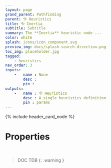 ```yaml
---
layout: page
grand_parent: Pathfinding
parent: 🝰 Heuristics
title: 🝰 Inertia
subtitle: Subtitle
summary: The **Inertia** heuristic node ...
color: white
splash: icons/icon_component.svg
preview_img: docs/splash-search-direction.png
toc_img: placeholder.jpg
tagged: 
    - heuristics
nav_order: 3
inputs:
    -   name : None
        desc : 
        pin : 
outputs:
    -   name : 🝰 Heuristics
        desc : A single heuristics definition
        pin : params
---
```


{% include header_card_node %}

# Properties
<br>

> DOC TDB
{: .warning }
